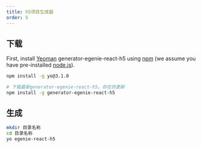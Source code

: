 ```yaml
---
title: h5项目生成器
order: 5
---
```


## 下载

First, install [Yeoman](http://yeoman.io) generator-egenie-react-h5 using [npm](https://www.npmjs.com/) (we assume you have pre-installed [node.js](https://nodejs.org/)).

```bash
npm install -g yo@3.1.0

# 下载最新generator-egenie-react-h5。存在则更新
npm install -g generator-egenie-react-h5
```

## 生成

```bash
mkdir 目录名称
cd 目录名称
yo egenie-react-h5
```

